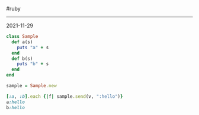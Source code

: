 #ruby

---
2021-11-29

```ruby
class Sample 
  def a(s)
    puts "a" + s
  end
  def b(s)
    puts "b" + s
  end
end

sample = Sample.new

[:a, :b].each {|f| sample.send(v, ":hello")}
a:hello
b:hello

```

